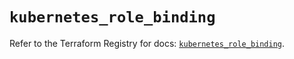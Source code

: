 # `kubernetes_role_binding`

Refer to the Terraform Registry for docs: [`kubernetes_role_binding`](https://registry.terraform.io/providers/hashicorp/kubernetes/2.38.0/docs/resources/role_binding).
